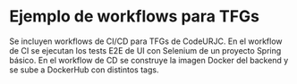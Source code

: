 # Ejemplo de workflows para TFGs
Se incluyen workflows de CI/CD para TFGs de CodeURJC.
En el workflow de CI se ejecutan los tests E2E de UI con Selenium de un proyecto Spring básico.
En el workflow de CD se construye la imagen Docker del backend y se sube a DockerHub con distintos tags.
